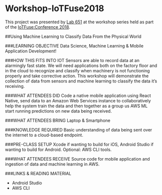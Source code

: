 # Workshop-IoTFuse2018

This project was presented by [Lab 651](http://lab651.com) at the workshop series held as part of the [IoTFuse:Conference 2018](http://iotfuse.com). 


##Using Machine Learning to Classify Data From the Physical World


###LEARNING OBJECTIVE
Data Science, Machine Learning & Mobile Application Development!

###HOW THIS FITS INTO IOT
Sensors are able to record data at an alarmingly fast state. We will need applications both on the factory floor and in the cloud to recognize and classify when machinery is not functioning properly and take corrective action. This workshop will demonstrate the collection of data from sensors and machine learning to classify the data it’s receiving.

###WHAT ATTENDEES DID
Code a native mobile application using React Native, send data to an Amazon Web Services instance to collaboratively help the system train the data and then together as a group us AWS ML start running predictions on new data being received.

###WHAT ATTENDEES BRING
Laptop & Smartphone

###KNOWLEDGE REQUIRED
Basic understanding of data being sent over the internet to a cloud-based endpoint.

###PRE-CLASS SETUP
Xcode if wanting to build for iOS, Android Studio if wanting to build for Android. Optional: AWS CLI tools.

###WHAT ATTENDEES RECEIVE
Source code for mobile application and ingestion of data and machine learning in AWS.

###LINKS & READING MATERIAL

* Android Studio
* AWS CLI

